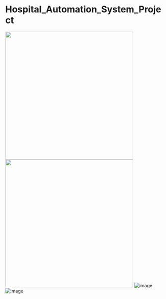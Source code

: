 # Hospital_Automation_System_Project
<img src="https://r.resimlink.com/YyH6J.png" height="400px"/> <img src="https://i.hizliresim.com/ggo0hvy.png" height="400px"/>
![image](https://i.hizliresim.com/lao1j2y.png) ![image](https://i.hizliresim.com/lwkfhtn.png)

